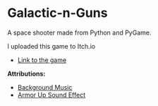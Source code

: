 # Galactic-n-Guns
A space shooter made from Python and PyGame.

I uploaded this game to Itch.io

 - [Link to the game](https://dragonwf.itch.io/galactic-n-guns)
 
 **Attributions:**
 - [Background Music](https://soundcloud.com/juhanijunkala/sets/retro-game-music-pack-loop)
 - [Armor Up Sound Effect](https://freesound.org/people/MATRIXXX_/sounds/523745/)
